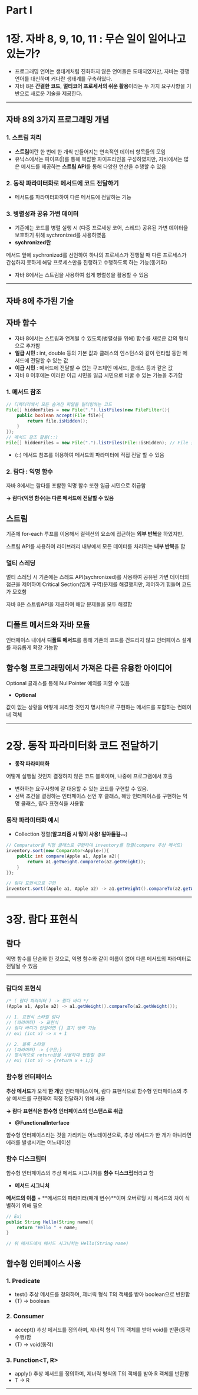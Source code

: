 # Part Ⅰ

# 1장. 자바 8, 9, 10, 11 : 무슨 일이 일어나고 있는가?

- 프로그래밍 언어는 생태계처럼 진화하지 않은 언어들은 도태되었지만, 자바는 경쟁 언어를 대신하며 커다란 생태계를 구축하였다.
- 자바 8은 **간결한 코드**, **멀티코어 프로세서의 쉬운 활용**이라는 두 가지 요구사항을 기반으로 새로운 기술을 제공한다.

---

## 자바 8의 3가지 프로그래밍 개념

### 1. 스트림 처리

- **스트림**이란 한 번에 한 개씩 만들어지는 연속적인 데이터 항목들의 모임
- 유닉스에서는 파이프(|)를 통해 복잡한 파이프라인을 구성하였지만, 자바에서는 많은 메서드를 제공하는 **스트림 API**를 통해 다양한 연산을 수행할 수 있음

### 2. 동작 파라미터화로 메서드에 코드 전달하기

- 메서드를 파라미터화하여 다른 메서드에 전달하는 기능

### 3. 병렬성과 공유 가변 데이터

- 기존에는 코드를 병렬 실행 시 (다중 프로세싱 코어, 스레드) 공유된 가변 데이터을 보호하기 위해 sychronized를 사용하였음
- **sychronized란**

메서드 앞에 sychronized를 선언하여 하나의 프로세스가 진행될 때 다른 프로세스가 간섭하지 못하게 해당 프로세스만을 진행하고 수행하도록 하는 기능(동기화)

- 자바 8에서는 스트림을 사용하여 쉽게 병렬성을 활용할 수 있음

---

## 자바 8에 추가된 기술

## 자바 함수

- 자바 8에서는 스트림과 연계될 수 있도록(병렬성을 위해) 함수를 새로운 값의 형식으로 추가함
- **일급 시민 :** int, double 등의 기본 값과 클래스의 인스턴스와 같이 런타임 동안 메서드에 전달할 수 있는 값
- **이급 시민** : 메서드에 전달할 수 없는 구조체인 메서드, 클래스 등과 같은 값
- 자바 8 이후에는 이러한 이급 시민을 일급 시민으로 바꿀 수 있는 기능을 추가함

### 1. 메서드 참조

```java
// 디렉터리에서 모든 숨겨진 파일을 필터링하는 코드
File[] hiddenFiles = new File(".").listFiles(new FileFilter(){
	public boolean accept(File file){
		return file.isHidden();
	}
});
// 메서드 참조 활용(::)
File[] hiddenFiles = new File(".").listFiles(File::isHidden); // File 클래스의 isHidden 메서드 참조
```

- (::) 메서드 참조를 이용하여 메서드의 파라미터에 직접 전달 할 수 있음

### 2. 람다 : 익명 함수

자바 8에서는 람다를 포함한 익명 함수 또한 일급 시민으로 취급함

**→ 람다(익명 함수)는 다른 메서드에 전달할 수 있음**

## 스트림

기존에 for-each 루프를 이용해서 컬렉션의 요소에 접근하는 **외부 반복**을 하였지만,

스트림 API를 사용하여 라이브러리 내부에서 모든 데이터를 처리하는 **내부 반복**을 함

### 멀티 스레딩

멀티 스레딩 시 기존에는 스레드 API(sychronized)를 사용하여 공유된 가변 데이터의 접근을 제어하여 Critical Section(임계 구역)문제를 해결했지만, 제어하기 힘들며 코드가 모호함

자바 8은 스트림API을 제공하여 해당 문제들을 모두 해결함

## 디폴트 메서드와 자바 모듈

인터페이스 내에서 **디폴트 메서드**를 통해 기존의 코드를 건드리지 않고 인터페이스 설계를 자유롭게 확장 가능함

## 함수형 프로그래밍에서 가져온 다른 유용한 아이디어

Optional<T> 클래스를 통해 NullPointer 예외를 피할 수 있음

- **Optional<T>**

값이 없는 상황을 어떻게 처리할 것인지 명시적으로 구현하는 메서드를 포함하는 컨테이너 객체

---

# 2장. 동작 파라미터화 코드 전달하기

- **동작 파라미터화**

어떻게 실행될 것인지 결정하지 않은 코드 블록이며, 나중에 프로그램에서 호출

- 변화하는 요구사항에 잘 대응할 수 있는 코드를 구현할 수 있음.
- 선택 조건을 결정하는 인터페이스 선언 후 클래스, 해당 인터페이스를 구현하는 익명 클래스, 람다 표현식을 사용함

### 동작 파라미터화 예시

- Collection 정렬(**알고리즘 시 많이 사용! ~~알아둘걸…~~**)

```java
// Comparator을 익명 클래스로 구현하여 inventory를 정렬(compare 추상 메서드)
inventory.sort(new Comparator<Apple>(){
	public int compare(Apple a1, Apple a2){
		return a1.getWeight.compareTo(a2.getWeight));
	}
});

// 람다 표현식으로 구현
inventort.sort((Apple a1, Apple a2) -> a1.getWeight().compareTo(a2.getWeight()));
```

---

# 3장. 람다 표현식

## 람다

익명 함수를 단순화 한 것으로, 익명 함수와 같이 이름이 없어 다른 메서드의 파라미터로 전달될 수 있음

---

### 람다의 표현식

```java
/* ( 람다 파라미터 ) -> 람다 바디 */
(Apple a1, Apple a2) -> a1.getWeight().compareTo(a2.getWeight());

// 1. 표현식 스타일 람다
// (파라미터) -> 표현식
// 람다 바디가 단일이면 {} 표기 생략 가능
// ex) (int x) -> x + 1

// 2. 블록 스타일
// (파라미터) -> {구문;}
// 명시적으로 return문을 사용하여 반환할 경우
// ex) (int x) -> {return x + 1;}
```

### 함수형 인터페이스

**추상 메서드**가 오직 **한 개**인 인터페이스이며, 람다 표현식으로 함수형 인터페이스의 추상 메서드를 구현하여 직접 전달하기 위해 사용

**→ 람다 표현식은 함수형 인터페이스의 인스턴스로 취급**

- **@FunctionalInterface**

함수형 인터페이스라는 것을 가리키는 어노테이션으로, 추상 메서드가 한 개가 아니라면 에러를 발생시키는 어노테이션

### 함수 디스크립터

함수형 인터페이스의 추상 메서드 시그니처를 **함수 디스크립터**라고 함

- **메서드 시그니처**

**메서드의 이름** + **메서드의 파라미터(매개 변수)**이며 오버로딩 시 메서드의 차이 식별하기 위해 필요

```java
// Ex)
public String Hello(String name){
	return "Hello " + name;
}

// 위 메서드에서 메서드 시그니처는 Hello(String name)
```

## 함수형 인터페이스 사용

### 1. Predicate<T>

- test() 추상 메서드를 정의하며, 제너릭 형식 T의 객체를 받아 boolean으로 반환함
- (T) → boolean

### 2. Consumer<T>

- accept() 추상 메서드를 정의하며, 제너릭 형식 T의 객체를 받아 void를 반환(동작 수행)함
- (T) → void(동작)

### 3. Function<T, R>

- apply() 추상 메서드를 정의하며, 제너릭 형식의 T의 객체를 받아 R 객체를 반환함
- T → R

---